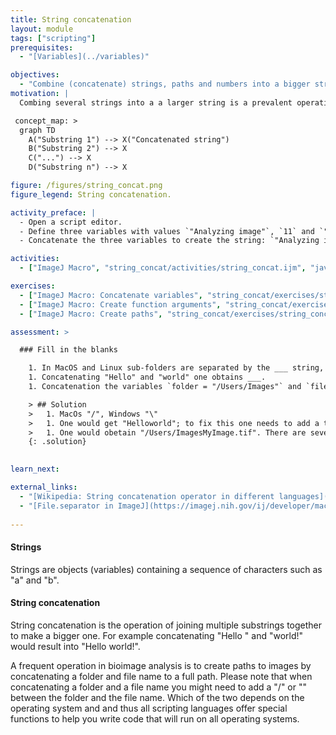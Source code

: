 ```yaml
---
title: String concatenation
layout: module
tags: ["scripting"]
prerequisites: 
  - "[Variables](../variables)"

objectives:
  - "Combine (concatenate) strings, paths and numbers into a bigger string"
motivation: |
  Combing several strings into a a larger string is a prevalent operation in scripting. This is useful, e.g., to create file paths and create log messages. Such concatenation of strings is surprisingly error prone and it is thus important to learn it properly and be aware of all the pitfalls.

 concept_map: >
  graph TD
    A("Substring 1") --> X("Concatenated string")
    B("Substring 2") --> X
    C("...") --> X
    D("Substring n") --> X

figure: /figures/string_concat.png
figure_legend: String concatenation.

activity_preface: |
  - Open a script editor.
  - Define three variables with values `"Analyzing image"`, `11` and `"..."`.
  - Concatenate the three variables to create the string: `"Analyzing image 11..."`.

activities:
  - ["ImageJ Macro", "string_concat/activities/string_concat.ijm", "java"]

exercises:
  - ["ImageJ Macro: Concatenate variables", "string_concat/exercises/string_concat_imagejmacro.md"]
  - ["ImageJ Macro: Create function arguments", "string_concat/exercises/string_concat_imagejmacro2.md"]
  - ["ImageJ Macro: Create paths", "string_concat/exercises/string_concat_imagejmacro3.md"]

assessment: >

  ### Fill in the blanks

    1. In MacOS and Linux sub-folders are separated by the ___ string, whereas on Windows they are separated by the ___ string.
    1. Concatenating "Hello" and "world" one obtains ___.
    1. Concatenation the variables `folder = "/Users/Images"` and `file = "MyImage.tif"` one obtains ___.

    > ## Solution
    >   1. MacOs "/", Windows "\"
    >   1. One would get "Helloworld"; to fix this one needs to add a third " " string in the middle to get "Hello world". 
    >   1. One would obetain "/Users/ImagesMyImage.tif". There are several ways to fix this, depending on the scripting language. A good way is to use functions such as, e.g., `os.path.join( folder, file )` in python, because this will work for both cases: `folder = "/Users/Images"` and `folder = "/Users/Images/"`.
    {: .solution}
    

learn_next:

external_links:
  - "[Wikipedia: String concatenation operator in different languages](https://en.wikipedia.org/wiki/Comparison_of_programming_languages_(strings))"
  - "[File.separator in ImageJ](https://imagej.nih.gov/ij/developer/macro/functions.html#F)"
  
---
```

#### Strings

Strings are objects (variables) containing a sequence of characters such as "a" and "b".

#### String concatenation

String concatenation is the operation of joining multiple substrings together to make a bigger one. For example concatenating "Hello " and "world!" would result into "Hello world!". 

A frequent operation in bioimage analysis is to create paths to images by concatenating a folder and file name to a full path. Please note that when concatenating a folder and a file name you might need to add a "/" or "\" between the folder and the file name. Which of the two depends on the operating system and and thus all scripting languages offer special functions to help you write code that will run on all operating systems.
